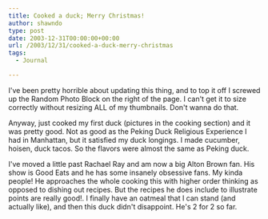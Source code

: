 ```yaml
---
title: Cooked a duck; Merry Christmas!
author: shawndo
type: post
date: 2003-12-31T00:00:00+00:00
url: /2003/12/31/cooked-a-duck-merry-christmas
tags:
  - Journal

---
```

I've been pretty horrible about updating this thing, and to top it off I screwed up the Random Photo Block on the right of the page. I can't get it to size correctly without resizing ALL of my thumbnails. Don't wanna do that.  

Anyway, just cooked my first duck (pictures in the cooking section) and it was pretty good. Not as good as the Peking Duck Religious Experience I had in Manhattan, but it satisfied my duck longings. I made cucumber, hoisen, duck tacos. So the flavors were almost the same as Peking duck.  

I've moved a little past Rachael Ray and am now a big Alton Brown fan. His show is Good Eats and he has some insanely obsessive fans. My kinda people! He approaches the whole cooking this with higher order thinking as opposed to dishing out recipes. But the recipes he does include to illustrate points are really good!. I finally have an oatmeal that I can stand (and actually like), and then this duck didn't disappoint. He's 2 for 2 so far.
